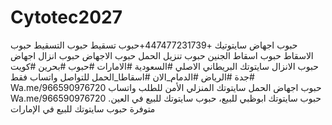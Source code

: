 # Cytotec2027
‏حبوب اجهاض سايتوتيك +447477231739+حبوب تسقيط حبوب التسقيط حبوب الاسقاط حبوب اسقاط الجنين حبوب تنزيل الحمل حبوب الاجهاض حبوب انزال اجهاض حبوب الانزال سايتوتك البريطاني الاصلي  #السعودية #الامارات #حبوب #بحرين #كويت #جدة #الرياض #الدمام_الان #اسقاطا_الحمل للتواصل واتساب فقط  Wa.me/966590976720
حبوب اجهاض الحمل سايتوتك المنزلي الأمن للطلب واتساب 
Wa.me/966590976720
حبوب سايتوتك ابوظبي للبيع، حبوب سايتوتك للبيع في العين. متوفرة حبوب سايتوتك للبيع في الإمارات
